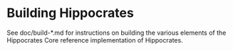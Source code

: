 Building Hippocrates
================

See doc/build-*.md for instructions on building the various
elements of the Hippocrates Core reference implementation of Hippocrates.
